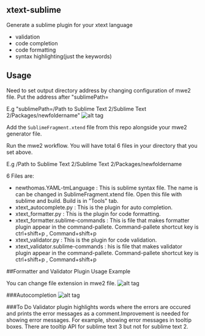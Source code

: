 ## xtext-sublime
Generate a sublime plugin for your xtext language
- validation
- code completion
- code formatting
- syntax highlighting(just the keywords)

## Usage
Need to set output directory address by changing configuration of mwe2 file.
Put the address after "sublimePath=

E.g "sublimePath=/Path to Sublime Text 2/Sublime Text 2/Packages/newfoldername"
![alt tag](https://cloud.githubusercontent.com/assets/6274392/11693478/1ec55622-9e73-11e5-9d3c-ece31da66c73.png)

Add the `SublimeFragment.xtend` file from this repo alongside your mwe2 generator file.

Run the mwe2 workflow.
You will have total 6 files in your directory that you set above. 

E.g /Path to Sublime Text 2/Sublime Text 2/Packages/newfoldername

6 Files are:

- newthomas.YAML-tmLanguage : This is sublime syntax file. The name is can be changed in SublimeFragment.xtend file. Open this file with sublime and build. Build is in "Tools" tab.
- xtext_autocomplete.py : This is the plugin for auto completion.
- xtext_formatter.py : This is the plugin for code formatting.
- xtext_formatter.sublime-commands : This is file that makes formatter plugin appear in the command-pallete. Command-pallete shortcut key is  ctrl+shift+p , Command+shift+p
- xtext_validator.py : This is the plugin for code validation.
- xtext_validator.sublime-commands : his is file that makes validator plugin appear in the command-pallete. Command-pallete shortcut key is  ctrl+shift+p , Command+shift+p

##Formatter and Validator Plugin Usage Example

You can change file extension in mwe2 file.
![alt tag](https://cloud.githubusercontent.com/assets/6274392/11694346/a3d901f2-9e77-11e5-92b4-98fb41060d25.png)

###Autocompletion
![alt tag](https://cloud.githubusercontent.com/assets/6274392/11694489/5647f3f2-9e78-11e5-8796-3e7ab1149299.png)

###To Do
Validator plugin highlights words where the errors are occured and prints the error messages as a comment.Improvement is needed for showing error messages. For example, showing error messages in tooltip boxes. There are tooltip API for sublime text 3 but not for sublime text 2. 





